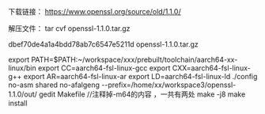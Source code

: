 
下载链接： https://www.openssl.org/source/old/1.1.0/

解压文件： tar cvf openssl-1.1.0.tar.gz

  dbef70de4a1a4bdd78ab7c6547e5211d  openssl-1.1.0.tar.gz


  export PATH=$PATH:~/workspace/xxx/prebuilt/toolchain/aarch64-xx-linux/bin
    export CC=aarch64-fsl-linux-gcc
    export CXX=aarch64-fsl-linux-g++
    export AR=aarch64-fsl-linux-ar
    export LD=aarch64-fsl-linux-ld
    ./config no-asm shared no-afalgeng  --prefix=/home/xx/workspace3/openssl-1.1.0/out/
    gedit Makefile  //注释掉-m64的内容 ，一共有两处
    make -j8
    make install
